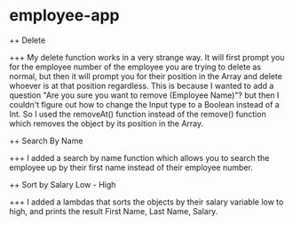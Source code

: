 # employee-app

++ Delete

+++ My delete function works in a very strange way. It will first prompt you for the employee number of
the employee you are trying to delete as normal, but then it will prompt you for their position in the Array and 
delete whoever is at that position regardless. This is because I wanted to add a question "Are you sure you want to remove (Employee Name)"?
but then I couldn't figure out how to change the Input type to a Boolean instead of a Int.
So I used the removeAt() function instead of the remove() function which removes the object by its position in the 
Array.

++ Search By Name 

+++ I added a search by name function which allows you to search the employee up by their first name 
instead of their employee number.

++ Sort by Salary Low - High

+++ I added a lambdas that sorts the objects by their salary variable low to high, and prints the result First Name, Last Name, Salary.

